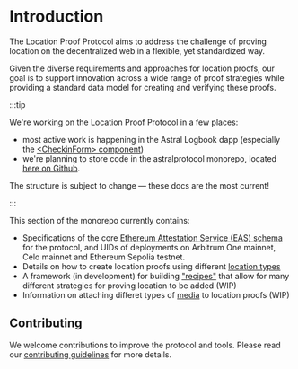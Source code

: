 # Introduction

The Location Proof Protocol aims to address the challenge of proving location on the decentralized web in a flexible, yet standardized way.

Given the diverse requirements and approaches for location proofs, our goal is to support innovation across a wide range of proof strategies
while providing a standard data model for creating and verifying these proofs.

:::tip

We're working on the Location Proof Protocol in a few places:

- most active work is happening in the Astral Logbook dapp (especially the
  [&lt;CheckinForm&gt; component](https://github.com/AstralProtocol/logbook/blob/83807d8e79fdac8c990dcb168d72b4bfd9a9607c/packages/nextjs/components/CheckinForm.tsx#L57))
- we're planning to store code in the astralprotocol monorepo, located
  [here on Github](https://github.com/AstralProtocol/astralprotocol/tree/main/src/contracts).

The structure is subject to change — these docs are the most current!

:::

This section of the monorepo currently contains:

- Specifications of the core [Ethereum Attestation Service (EAS) schema](./eas-schema.md) for the protocol, and UIDs of deployments on
  Arbitrum One mainnet, Celo mainnet and Ethereum Sepolia testnet.
- Details on how to create location proofs using different [location types](./location-types.md)
- A framework (in development) for building ["recipes"](./strategies-recipes.md) that allow for many different strategies for proving
  location to be added (WIP)
- Information on attaching differet types of [media](./media-extensions.md) to location proofs (WIP)

## Contributing

We welcome contributions to improve the protocol and tools. Please read our
[contributing guidelines](https://github.com/AstralProtocol/astralprotocol/wiki/Contributing-guidelines) for more details.
